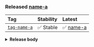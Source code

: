 ### Released [name-a][release-url]

| Tag                     | Stability | Latest                         |
| :---------------------- | :-------- | :----------------------------- |
| [`tag-name-a`][tag-url] | ✅ Stable  | ✅ [name-a][latest-release-url] |

<details><summary><strong>Release body</strong></summary>

This is a _release_ 🎉

</details>

[latest-release-url]: https://github.com/owner-a/repo-a/releases/tag/release-a

[release-url]: https://github.com/owner-a/repo-a/releases/tag/release-a

[tag-url]: https://github.com/owner-a/repo-a/tree/release-a
